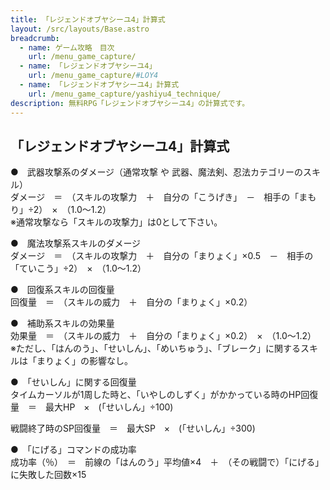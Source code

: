 ```yaml
---
title: 「レジェンドオブヤシーユ4」計算式
layout: /src/layouts/Base.astro
breadcrumb:
  - name: ゲーム攻略　目次
    url: /menu_game_capture/
  - name: 「レジェンドオブヤシーユ4」
    url: /menu_game_capture/#LOY4
  - name: 「レジェンドオブヤシーユ4」計算式
    url: /menu_game_capture/yashiyu4_technique/
description: 無料RPG「レジェンドオブヤシーユ4」の計算式です。
---
```


## 「レジェンドオブヤシーユ4」計算式

●　武器攻撃系のダメージ（通常攻撃 や 武器、魔法剣、忍法カテゴリーのスキル）  
ダメージ　＝　（スキルの攻撃力　＋　自分の「こうげき」　－　相手の「まもり」÷2）　×　（1.0～1.2）  
※通常攻撃なら「スキルの攻撃力」は0として下さい。  
  
●　魔法攻撃系スキルのダメージ  
ダメージ　＝　（スキルの攻撃力　＋　自分の「まりょく」×0.5　－　相手の「ていこう」÷2）　×　（1.0～1.2）  
  
●　回復系スキルの回復量  
回復量　＝　（スキルの威力　＋　自分の「まりょく」×0.2）  
  
●　補助系スキルの効果量  
効果量　＝　（スキルの威力　＋　自分の「まりょく」×0.2）　×　（1.0～1.2）  
※ただし、「はんのう」、「せいしん」、「めいちゅう」、「ブレーク」に関するスキルは「まりょく」の影響なし。  
  
●　「せいしん」に関する回復量  
タイムカーソルが1周した時と、「いやしのしずく」がかかっている時のHP回復量　＝　最大HP　×　(「せいしん」÷100)  
  
戦闘終了時のSP回復量　＝　最大SP　×　(「せいしん」÷300)  
  
●　「にげる」コマンドの成功率  
成功率（％）　＝　前線の「はんのう」平均値×4　＋　（その戦闘で）「にげる」に失敗した回数×15